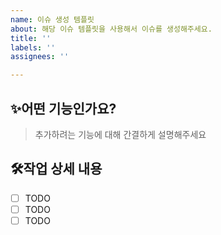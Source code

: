 ```yaml
---
name: 이슈 생성 템플릿
about: 해당 이슈 템플릿을 사용해서 이슈를 생성해주세요.
title: ''
labels: ''
assignees: ''

---
```


## ✨어떤 기능인가요?

> 추가하려는 기능에 대해 간결하게 설명해주세요

## 🛠작업 상세 내용

- [ ] TODO
- [ ] TODO
- [ ] TODO
